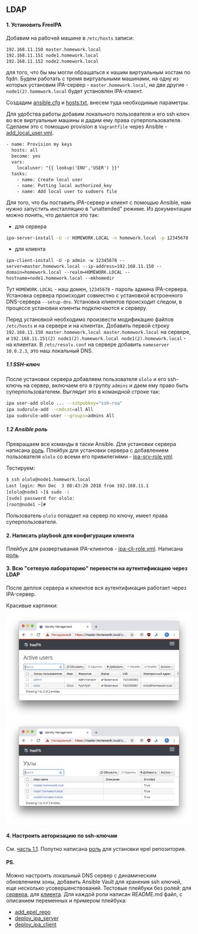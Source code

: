 ## LDAP

#### 1. Установить FreeIPA

Добавим на рабочей машине в `/etc/hosts` записи:

```
192.168.11.150 master.homework.local
192.168.11.151 node1.homework.local
192.168.11.152 node2.homework.local
```

для того, что бы мы могли обращаться к нашим виртуальным хостам по fqdn. Будем работать с тремя виртуальными машинами, на одну из которых установим IPA-сервер - `master.homework.local`, на две другие - `node1(2).homework.local` будет установлен IPA-клиент.

Создадим [ansible.cfg](ansible/ansible.cfg) и [hosts.txt](ansible/hosts.txt), внесем туда необходимые параметры.

Для удобства работы добавим локального пользователя и его ssh ключ во все виртуальные машины и дадим ему права суперпользователя. Сделаем это с помощью provision в `Vagrantfile` через Ansible - [add_local_user.yml](add_local_user.yml).


```
- name: Provision my keys
  hosts: all
  become: yes
  vars:
    localuser: "{{ lookup('ENV','USER') }}"
  tasks:
    - name: Create local user
    - name: Putting local authorized_key
    - name: Add local user to sudoers file
```

Для того, что бы поставить IPA-сервер и клиент с помощью Ansible, нам нужно запустить инсталляцию в "unattended" режиме. Из документации можно понять, что делается это так:

- для сервера
```bash
ipa-server-install -U -r HOMEWORK.LOCAL -n homework.local -p 12345678 -a 12345678 --hostname=master --ip-address=192.168.11.150 --setup-dns --auto-forwarders --no-reverse
```
- для клиента
```
ipa-client-install -U -p admin -w 12345678 --server=master.homework.local --ip-address=192.168.11.150 --domain=homework.local --realm=HOMEWORK.LOCAL --hostname=node1.homework.local --mkhomedir
```

Тут `HOMEWORK.LOCAL` - наш домен, `12345678` - пароль админа IPA-сервера. Установка сервера происходит совместно с установкой встроенного DNS-сервера `--setup-dns`. Установка клиентов происходит следом, в процессе установки клиенты подключаются к серверу.

Перед установкой необходимо произвести модификацию файлов `/etc/hosts` и на сервере и на клиентах. Добавить первой строку `192.168.11.150 master.homework.local master.homework.local` на сервере, и `192.168.11.151(2) node1(2).homework.local node1(2).homework.local` - на клиентах. В `/etc/resolv.conf` на сервере добавить `nameserver 10.0.2.3`, это наш локальный DNS.

##### 1.1 SSH-ключ

После установки сервера добавляем пользователя `ololo` и его ssh-ключь на сервер, включаем его в группу `admins` и даем ему право быть суперпользователем. Выглядит это в командной строке так:

```bash
ipa user-add ololo ... --sshpubkey="ssh-rsa"
ipa sudorule-add --cmdcat=all All
ipa sudorule-add-user --groups=admins All
```

##### 1.2 Ansible роль

Превращаем все команды в таски Ansible. Для установки сервера написана [роль](ansible/roles/deploy_ipa_server). Плейбук для установки сервера с добавлением пользователя `ololo` со всеми его привилегиями - [ipa-srv-role.yml](ansible/ipa-srv-role.yml).

Тестируем:

```bash
$ ssh ololo@node1.homework.local
Last login: Mon Dec  3 08:43:20 2018 from 192.168.11.1
[ololo@node1 ~]$ sudo -i
[sudo] password for ololo:
[root@node1 ~]#
```

Пользователь `ololo` попадает на сервер по ключу, имеет права суперпользователя.

#### 2. Написать playbook для конфигурации клиента

Плейбук для развертывания IPA-клиентов - [ipa-cli-role.yml](ansible/ipa-cli-role.yml). Написана [роль](ansible/roles/deploy_ipa_client).

#### 3. Всю "сетевую лабораторию" перевести на аутентификацию через LDAP

После деплоя сервера и клиентов вся аутентификация работает через IPA-сервер.

Красивые картинки:

![Сервер](img/pic01.png)
![Пользователь ololo](img/pic02.png)

#### 4. Настроить авторизацию по ssh-ключам

См. [часть 1.1](). Попутно написана [роль](ansible/roles/add_epel_repo) для установки epel репозитория. 

#### PS.

Можно настроить локальный DNS сервер с динамическим обновлением зоны, добавить Ansible Vault для хранения ssh ключей, еще несколько усовершенствований. Тестовые плейбуки без ролей: для [сервера](ansible/ipa_server_install.yml), для [клиента](ansible/ipa_clients_install.yml). Для каждой роли написан README.md файл, с описанием переменных и примером плейбука:
- [add_epel_repo](ansible/roles/add_epel_repo)
- [deploy_ipa_server](ansible/roles/deploy_ipa_server)
- [deploy_ipa_client](ansible/roles/deploy_ipa_client)